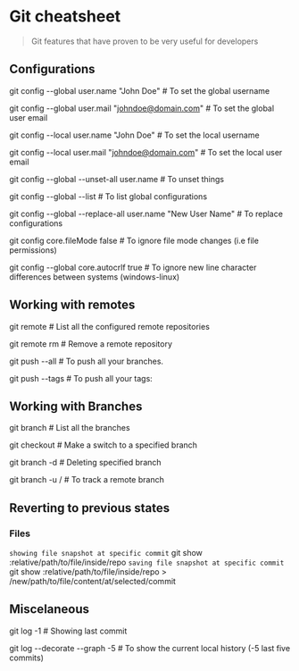 # Git cheatsheet

> Git features that have proven to be very useful for developers

## Configurations

git config --global user.name "John Doe"  # To set the global username

git config --global user.mail "johndoe@domain.com"  # To set the global user email

git config --local user.name "John Doe"  # To set the local username

git config --local user.mail "johndoe@domain.com"  # To set the local user email

git config --global --unset-all user.name  # To unset things

git config --global --list  # To list global configurations

git config --global --replace-all user.name "New User Name"  # To replace configurations

git config core.fileMode false  # To ignore file mode changes (i.e file permissions)

git config --global core.autocrlf true  # To ignore new line character differences between systems (windows-linux)

## Working with remotes

git remote  # List all the configured remote repositories

git remote rm <remote>  # Remove a remote repository

git push <remote> --all # To push all your branches.

git push <remote> --tags # To push all your tags:

## Working with Branches

git branch  # List all the branches

git checkout <branch>  # Make a switch to a specified branch

git branch -d <branch>  # Deleting specified branch

git branch -u <remote>/<branch> # To track a remote branch

## Reverting to previous states

### Files

`showing file snapshot at specific commit` git show <commit-sha>:relative/path/to/file/inside/repo
`saving file snapshot at specific commit` git show <commit-sha>:relative/path/to/file/inside/repo > /new/path/to/file/content/at/selected/commit

## Miscelaneous

git log -1  # Showing last commit

git log --decorate --graph -5   # To show the current local history (-5 last five commits)

